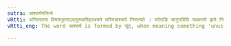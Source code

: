 ```yaml
---
sutra: आश्चर्यमनित्ये
vRtti: अनित्यतया विषयभूतयाऽद्भुतत्वमिहलक्ष्यते तस्मिन्नाश्चर्यं निपात्यते । चरेराङि चागुराविति यत्प्रत्यये कृते निपातनासुट् ॥
vRtti_eng: The word आश्चर्य is formed by सुट्, when meaning something 'unusual'.

---
```

